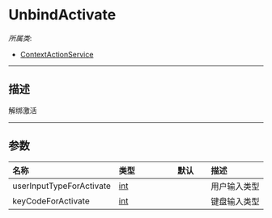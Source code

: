 # UnbindActivate

*所属类*:
* [ContextActionService](/Api/Classes/Input/ContextActionService.md)
------------------------------------------------------------------------------------------
## 描述

解绑激活

------------------------------------------------------------------------------------------
## 参数

|<div style="width:100px">名称</div>|<div style="width:100px">类型</div>|<div style="width:50px">默认</div>|<div style="width:350px">描述</div>|
|:---|:---|:---|:---|
|userInputTypeForActivate|[int](/Api/DataType/Number.md)||用户输入类型|
|keyCodeForActivate|[int](/Api/DataType/Number.md)||键盘输入类型|
